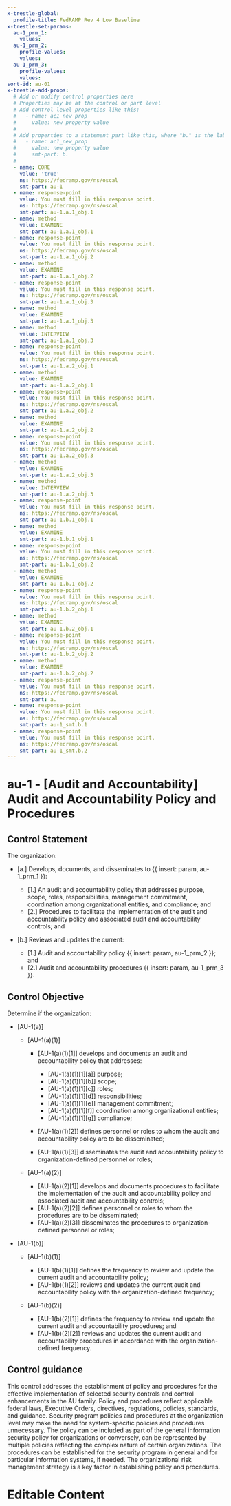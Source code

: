 ```yaml
---
x-trestle-global:
  profile-title: FedRAMP Rev 4 Low Baseline
x-trestle-set-params:
  au-1_prm_1:
    values:
  au-1_prm_2:
    profile-values:
    values:
  au-1_prm_3:
    profile-values:
    values:
sort-id: au-01
x-trestle-add-props:
  # Add or modify control properties here
  # Properties may be at the control or part level
  # Add control level properties like this:
  #   - name: ac1_new_prop
  #     value: new property value
  #
  # Add properties to a statement part like this, where "b." is the label of the target statement part
  #   - name: ac1_new_prop
  #     value: new property value
  #     smt-part: b.
  #
  - name: CORE
    value: 'true'
    ns: https://fedramp.gov/ns/oscal
    smt-part: au-1
  - name: response-point
    value: You must fill in this response point.
    ns: https://fedramp.gov/ns/oscal
    smt-part: au-1.a.1_obj.1
  - name: method
    value: EXAMINE
    smt-part: au-1.a.1_obj.1
  - name: response-point
    value: You must fill in this response point.
    ns: https://fedramp.gov/ns/oscal
    smt-part: au-1.a.1_obj.2
  - name: method
    value: EXAMINE
    smt-part: au-1.a.1_obj.2
  - name: response-point
    value: You must fill in this response point.
    ns: https://fedramp.gov/ns/oscal
    smt-part: au-1.a.1_obj.3
  - name: method
    value: EXAMINE
    smt-part: au-1.a.1_obj.3
  - name: method
    value: INTERVIEW
    smt-part: au-1.a.1_obj.3
  - name: response-point
    value: You must fill in this response point.
    ns: https://fedramp.gov/ns/oscal
    smt-part: au-1.a.2_obj.1
  - name: method
    value: EXAMINE
    smt-part: au-1.a.2_obj.1
  - name: response-point
    value: You must fill in this response point.
    ns: https://fedramp.gov/ns/oscal
    smt-part: au-1.a.2_obj.2
  - name: method
    value: EXAMINE
    smt-part: au-1.a.2_obj.2
  - name: response-point
    value: You must fill in this response point.
    ns: https://fedramp.gov/ns/oscal
    smt-part: au-1.a.2_obj.3
  - name: method
    value: EXAMINE
    smt-part: au-1.a.2_obj.3
  - name: method
    value: INTERVIEW
    smt-part: au-1.a.2_obj.3
  - name: response-point
    value: You must fill in this response point.
    ns: https://fedramp.gov/ns/oscal
    smt-part: au-1.b.1_obj.1
  - name: method
    value: EXAMINE
    smt-part: au-1.b.1_obj.1
  - name: response-point
    value: You must fill in this response point.
    ns: https://fedramp.gov/ns/oscal
    smt-part: au-1.b.1_obj.2
  - name: method
    value: EXAMINE
    smt-part: au-1.b.1_obj.2
  - name: response-point
    value: You must fill in this response point.
    ns: https://fedramp.gov/ns/oscal
    smt-part: au-1.b.2_obj.1
  - name: method
    value: EXAMINE
    smt-part: au-1.b.2_obj.1
  - name: response-point
    value: You must fill in this response point.
    ns: https://fedramp.gov/ns/oscal
    smt-part: au-1.b.2_obj.2
  - name: method
    value: EXAMINE
    smt-part: au-1.b.2_obj.2
  - name: response-point
    value: You must fill in this response point.
    ns: https://fedramp.gov/ns/oscal
    smt-part: a.
  - name: response-point
    value: You must fill in this response point.
    ns: https://fedramp.gov/ns/oscal
    smt-part: au-1_smt.b.1
  - name: response-point
    value: You must fill in this response point.
    ns: https://fedramp.gov/ns/oscal
    smt-part: au-1_smt.b.2
---
```


# au-1 - \[Audit and Accountability\] Audit and Accountability Policy and Procedures

## Control Statement

The organization:

- \[a.\] Develops, documents, and disseminates to {{ insert: param, au-1_prm_1 }}:

  - \[1.\] An audit and accountability policy that addresses purpose, scope, roles, responsibilities, management commitment, coordination among organizational entities, and compliance; and
  - \[2.\] Procedures to facilitate the implementation of the audit and accountability policy and associated audit and accountability controls; and

- \[b.\] Reviews and updates the current:

  - \[1.\] Audit and accountability policy {{ insert: param, au-1_prm_2 }}; and
  - \[2.\] Audit and accountability procedures {{ insert: param, au-1_prm_3 }}.

## Control Objective

Determine if the organization:

- \[AU-1(a)\]

  - \[AU-1(a)(1)\]

    - \[AU-1(a)(1)[1]\] develops and documents an audit and accountability policy that addresses:

      - \[AU-1(a)(1)[1][a]\] purpose;
      - \[AU-1(a)(1)[1][b]\] scope;
      - \[AU-1(a)(1)[1][c]\] roles;
      - \[AU-1(a)(1)[1][d]\] responsibilities;
      - \[AU-1(a)(1)[1][e]\] management commitment;
      - \[AU-1(a)(1)[1][f]\] coordination among organizational entities;
      - \[AU-1(a)(1)[1][g]\] compliance;

    - \[AU-1(a)(1)[2]\] defines personnel or roles to whom the audit and accountability policy are to be disseminated;
    - \[AU-1(a)(1)[3]\] disseminates the audit and accountability policy to organization-defined personnel or roles;

  - \[AU-1(a)(2)\]

    - \[AU-1(a)(2)[1]\] develops and documents procedures to facilitate the implementation of the audit and accountability policy and associated audit and accountability controls;
    - \[AU-1(a)(2)[2]\] defines personnel or roles to whom the procedures are to be disseminated;
    - \[AU-1(a)(2)[3]\] disseminates the procedures to organization-defined personnel or roles;

- \[AU-1(b)\]

  - \[AU-1(b)(1)\]

    - \[AU-1(b)(1)[1]\] defines the frequency to review and update the current audit and accountability policy;
    - \[AU-1(b)(1)[2]\] reviews and updates the current audit and accountability policy with the organization-defined frequency;

  - \[AU-1(b)(2)\]

    - \[AU-1(b)(2)[1]\] defines the frequency to review and update the current audit and accountability procedures; and
    - \[AU-1(b)(2)[2]\] reviews and updates the current audit and accountability procedures in accordance with the organization-defined frequency.

## Control guidance

This control addresses the establishment of policy and procedures for the effective implementation of selected security controls and control enhancements in the AU family. Policy and procedures reflect applicable federal laws, Executive Orders, directives, regulations, policies, standards, and guidance. Security program policies and procedures at the organization level may make the need for system-specific policies and procedures unnecessary. The policy can be included as part of the general information security policy for organizations or conversely, can be represented by multiple policies reflecting the complex nature of certain organizations. The procedures can be established for the security program in general and for particular information systems, if needed. The organizational risk management strategy is a key factor in establishing policy and procedures.

# Editable Content

<!-- Make additions and edits below -->
<!-- The above represents the contents of the control as received by the profile, prior to additions. -->
<!-- If the profile makes additions to the control, they will appear below. -->
<!-- The above markdown may not be edited but you may edit the content below, and/or introduce new additions to be made by the profile. -->
<!-- If there is a yaml header at the top, parameter values may be edited. Use --set-parameters to incorporate the changes during assembly. -->
<!-- The content here will then replace what is in the profile for this control, after running profile-assemble. -->
<!-- The added parts in the profile for this control are below.  You may edit them and/or add new ones. -->
<!-- Each addition must have a heading either of the form ## Control my_addition_name -->
<!-- or ## Part a. (where the a. refers to one of the control statement labels.) -->
<!-- "## Control" parts are new parts added after the statement part. -->
<!-- "## Part" parts are new parts added into the top-level statement part with that label. -->
<!-- Subparts may be added with nested hash levels of the form ### My Subpart Name -->
<!-- underneath the parent ## Control or ## Part being added -->
<!-- See https://ibm.github.io/compliance-trestle/tutorials/ssp_profile_catalog_authoring/ssp_profile_catalog_authoring for guidance. -->
